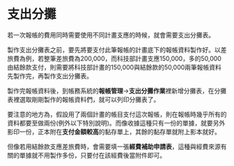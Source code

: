 # 支出分攤

若一次報帳的費用同時需要使用不同計畫支應的時候，就會需要支出分攤表。

製作支出分攤表之前，要先將要支付此筆報帳的計畫底下的報帳資料製作好。以差旅費為例，若整筆差旅費為200,000，而科技部計畫支應150,000，多的50,000由結餘款支付，則需要將科技部計畫的150,000與結餘款的50,000兩筆報帳資料先製作完，再製作支出分攤表。

製作完報帳資料後，到帳務系統的**報帳管理**→**支出分攤作業**裡新增分攤表，在分攤表裡選取剛剛製作的報帳資料們，就可以列印分攤表了。

要注意的地方為，假設用了兩個計畫的帳目支付這次報帳，則在報帳時幾乎所有的資料都要至做兩份(例外以下特別說明)。而像收據這種只有一份的單據，就要另外影印一份，正本附在**支付金額較高**的黏存單上，其餘的黏存單就附上影本就好。

但像若用結餘款支應差旅費時，會需要填一張**經費補助申請表**，這種與經費來源有關的單據就不用製作多份，只要付在該經費後當附件即可。
